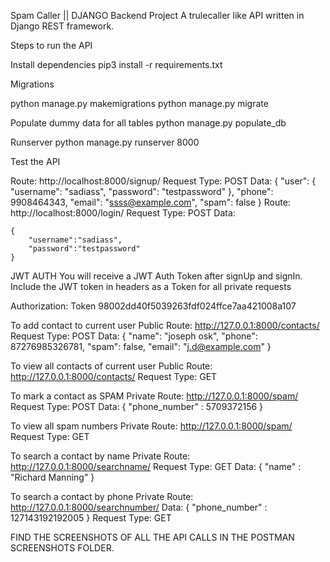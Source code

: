 Spam Caller || DJANGO Backend Project
A trulecaller like API written in Django REST framework.

Steps to run the API

Install dependencies
pip3 install -r requirements.txt

Migrations

python manage.py makemigrations
python manage.py migrate

Populate dummy data for all tables
python manage.py populate_db

Runserver
python manage.py runserver 8000

Test the API

Route: http://localhost:8000/signup/
Request Type: POST
Data: 
{
    "user": {
        "username": "sadiass",
        "password": "testpassword"
    },
    "phone": 9908464343,
    "email": "ssss@example.com",
    "spam": false
}
Route: http://localhost:8000/login/
Request Type: POST
Data: 

    {
        "username":"sadiass",
        "password":"testpassword"
    }
JWT AUTH
You will receive a JWT Auth Token after signUp and signIn. Include the JWT token in headers as a Token for all private requests

Authorization: Token 98002dd40f5039263fdf024ffce7aa421008a107


To add contact to current user
Public Route: http://127.0.0.1:8000/contacts/
Request Type: POST
Data: 
{
    "name": "joseph osk",
    "phone": 87276985326781,
    "spam": false,
    "email": "j.d@example.com"
}

To view all contacts of current user
Public Route: http://127.0.0.1:8000/contacts/
Request Type: GET

To mark a contact as SPAM
Private Route: http://127.0.0.1:8000/spam/
Request Type: POST
Data:
{
    "phone_number" : 5709372156
}

To view all spam numbers
Private Route: http://127.0.0.1:8000/spam/
Request Type: GET


To search a contact by name
Private Route: http://127.0.0.1:8000/searchname/
Request Type: GET
Data:
{
    "name" : "Richard Manning"
}


To search a contact by phone
Private Route: http://127.0.0.1:8000/searchnumber/
Data:
{
    "phone_number" : 127143192192005
}
Request Type: GET

FIND THE SCREENSHOTS OF ALL THE API CALLS IN THE POSTMAN SCREENSHOTS FOLDER.